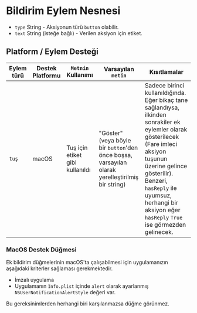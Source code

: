 # Bildirim Eylem Nesnesi

* `type` String - Aksiyonun türü `button` olabilir.
* `text` String (isteğe bağlı) - Verilen aksiyon için etiket.

## Platform / Eylem Desteği

| Eylem türü | Destek Platformu | `Metnin` Kullanımı              | Varsayılan `metin`                                                                               | Kısıtlamalar                                                                                                                                                                                                                                                                     |
| ---------- | ---------------- | ------------------------------- | ------------------------------------------------------------------------------------------------ | -------------------------------------------------------------------------------------------------------------------------------------------------------------------------------------------------------------------------------------------------------------------------------- |
| `tuş`      | macOS            | Tuş için etiket gibi kullanıldı | "Göster" (veya böyle bir `button`'den önce boşsa, varsayılan olarak yerelleştirilmiş bir string) | Sadece birinci kullanıldığında. Eğer bikaç tane sağlandıysa, ilkinden sonrakiler ek eylemler olarak gösterilecek (Fare imleci aksiyon tuşunun üzerine gelince gösterilir). Benzeri, `hasReply` ile uyumsuz, herhangi bir aksiyon eğer `hasReply` `True` ise görmezden gelinecek. |

### MacOS Destek Düğmesi

Ek bildirim düğmelerinin macOS'ta çalışabilmesi için uygulamanızın aşağıdaki kriterler sağlaması gerekmektedir.

* İmzalı uygulama
* Uygulamanın `Info.plist` içinde `alert` olarak ayarlanmış `NSUserNotificationAlertStyle` değeri var.

Bu gereksinimlerden herhangi biri karşılanmazsa düğme görünmez.
